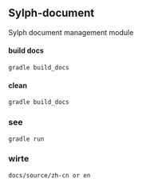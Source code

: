 ## Sylph-document

Sylph document management module

#### build docs

    gradle build_docs

#### clean

    gradle build_docs

### see

    gradle run

### wirte

    docs/source/zh-cn or en

